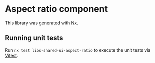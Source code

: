 # Aspect ratio component

This library was generated with [Nx](https://nx.dev).

## Running unit tests

Run `nx test libs-shared-ui-aspect-ratio` to execute the unit tests via [Vitest](https://vitest.dev/).
